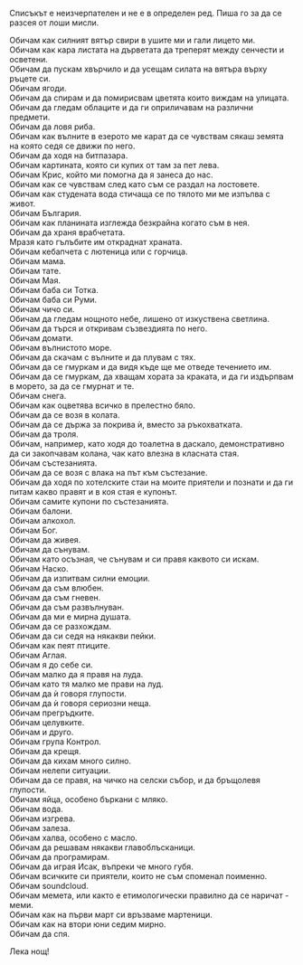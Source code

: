 Списъкът е неизчерпателен и не е в определен ред. Пиша го за да се разсея от лоши мисли.

Обичам как силният вятър свири в ушите ми и гали лицето ми.\
Обичам как кара листата на дърветата да треперят между сенчести и осветени.\
Обичам да пускам хвърчило и да усещам силата на вятъра върху ръцете си.\
Обичам ягоди.\
Обичам да спирам и да помирисвам цветята които виждам на улицата.\
Обичам да гледам облаците и да ги оприличавам на различни предмети.\
Обичам да ловя риба.\
Обичам как вълните в езерото ме карат да се чувствам сякаш земята на която седя се движи по него.\
Обичам да ходя на битпазара.\
Обичам картината, която си купих от там за пет лева.\
Обичам Крис, който ми помогна да я занеса до нас.\
Обичам как се чувствам след като съм се раздал на лостовете.\
Обичам как студената вода стичаща се по тялото ми ме изпълва с живот.\
Обичам България.\
Обичам как планината изглежда безкрайна когато съм в нея.\
Обичам да храня врабчетата.\
Мразя като гълъбите им откраднат храната.\
Обичам кебапчета с лютеница или с горчица.\
Обичам мама.\
Обичам тате.\
Обичам Мая.\
Обичам баба си Тотка.\
Обичам баба си Руми.\
Обичам чичо си.\
Обичам да гледам нощното небе, лишено от изкуствена светлина.\
Обичам да търся и откривам съзвездията по него.\
Обичам домати.\
Обичам вълнистото море.\
Обичам да скачам с вълните и да плувам с тях.\
Обичам да се гмуркам и да видя къде ще ме отведе течението им.\
Обичам да се гмуркам, да хващам хората за краката, и да ги издърпвам в морето, за да се гмурнат и те.\
Обичам снега.\
Обичам как оцветява всичко в прелестно бяло.\
Обичам да се возя в колата.\
Обичам да се държа за покрива ѝ, вместо за ръкохватката.\
Обичам да троля.\
Обичам, например, като ходя до тоалетна в даскало, демонстративно да си закопчавам колана, чак като влезна в класната стая.\
Обичам състезанията.\
Обичам да се возя с влака на път към състезание.\
Обичам да ходя по хотелските стаи на моите приятели и познати и да ги питам какво правят и в коя стая е купонът.\
Обичам самите купони по състезанията.\
Обичам балони.\
Обичам алкохол.\
Обичам Бог.\
Обичам да живея.\
Обичам да сънувам.\
Обичам като осъзная, че сънувам и си правя каквото си искам.\
Обичам Наско.\
Обичам да изпитвам силни емоции.\
Обичам да съм влюбен.\
Обичам да съм гневен.\
Обичам да съм развълнуван.\
Обичам да ми е мирна душата.\
Обичам да се разхождам.\
Обичам да си седя на някакви пейки.\
Обичам как пеят птиците.\
Обичам Аглая.\
Обичам я до себе си.\
Обичам малко да я правя на луда.\
Обичам като тя малко ме прави на луд.\
Обичам да ѝ говоря глупости.\
Обичам да ѝ говоря сериозни неща.\
Обичам прегръдките.\
Обичам целувките.\
Обичам и друго.\
Обичам група Контрол.\
Обичам да крещя.\
Обичам да кихам много силно.\
Обичам нелепи ситуации.\
Обичам да се правя, на чичко на селски събор, и да бръщолевя глупости.\
Обичам яйца, особено бъркани с мляко.\
Обичам вода.\
Обичам изгрева.\
Обичам залеза.\
Обичам халва, особено с масло.\
Обичам да решавам някакви главоблъсканици.\
Обичам да програмирам.\
Обичам да играя Исак, въпреки че много губя.\
Обичам всичките си приятели, които не съм споменал поименно.\
Обичам soundcloud.\
Обичам мемета, или както е етимологически правилно да се наричат - меми.\
Обичам как на първи март си връзваме мартеници.\
Обичам как на втори юни седим мирно.\
Обичам да спя.

Лека нощ!
